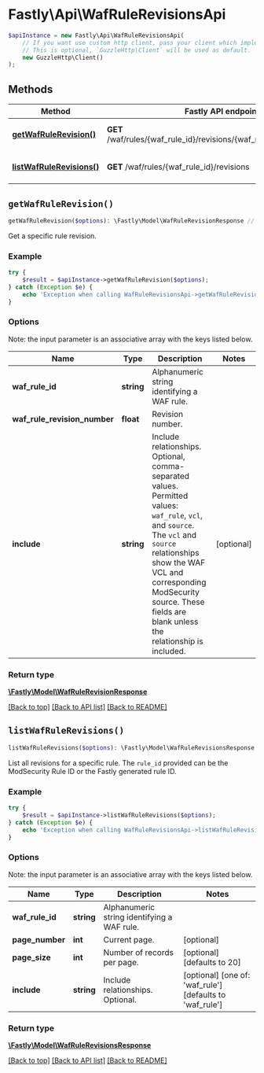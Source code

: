 # Fastly\Api\WafRuleRevisionsApi


```php
$apiInstance = new Fastly\Api\WafRuleRevisionsApi(
    // If you want use custom http client, pass your client which implements `GuzzleHttp\ClientInterface`.
    // This is optional, `GuzzleHttp\Client` will be used as default.
    new GuzzleHttp\Client()
);
```

## Methods

Method | Fastly API endpoint | Description
------------- | ------------- | -------------
[**getWafRuleRevision()**](WafRuleRevisionsApi.md#getWafRuleRevision) | **GET** /waf/rules/{waf_rule_id}/revisions/{waf_rule_revision_number} | Get a revision of a rule
[**listWafRuleRevisions()**](WafRuleRevisionsApi.md#listWafRuleRevisions) | **GET** /waf/rules/{waf_rule_id}/revisions | List revisions for a rule


## `getWafRuleRevision()`

```php
getWafRuleRevision($options): \Fastly\Model\WafRuleRevisionResponse // Get a revision of a rule
```

Get a specific rule revision.

### Example
```php
try {
    $result = $apiInstance->getWafRuleRevision($options);
} catch (Exception $e) {
    echo 'Exception when calling WafRuleRevisionsApi->getWafRuleRevision: ', $e->getMessage(), PHP_EOL;
}
```

### Options

Note: the input parameter is an associative array with the keys listed below.

Name | Type | Description  | Notes
------------- | ------------- | ------------- | -------------
**waf_rule_id** | **string** | Alphanumeric string identifying a WAF rule. |
**waf_rule_revision_number** | **float** | Revision number. |
**include** | **string** | Include relationships. Optional, comma-separated values. Permitted values: `waf_rule`, `vcl`, and `source`. The `vcl` and `source` relationships show the WAF VCL and corresponding ModSecurity source. These fields are blank unless the relationship is included. | [optional]

### Return type

[**\Fastly\Model\WafRuleRevisionResponse**](../Model/WafRuleRevisionResponse.md)

[[Back to top]](#) [[Back to API list]](../../README.md#endpoints)
[[Back to README]](../../README.md)

## `listWafRuleRevisions()`

```php
listWafRuleRevisions($options): \Fastly\Model\WafRuleRevisionsResponse // List revisions for a rule
```

List all revisions for a specific rule. The `rule_id` provided can be the ModSecurity Rule ID or the Fastly generated rule ID.

### Example
```php
try {
    $result = $apiInstance->listWafRuleRevisions($options);
} catch (Exception $e) {
    echo 'Exception when calling WafRuleRevisionsApi->listWafRuleRevisions: ', $e->getMessage(), PHP_EOL;
}
```

### Options

Note: the input parameter is an associative array with the keys listed below.

Name | Type | Description  | Notes
------------- | ------------- | ------------- | -------------
**waf_rule_id** | **string** | Alphanumeric string identifying a WAF rule. |
**page_number** | **int** | Current page. | [optional]
**page_size** | **int** | Number of records per page. | [optional] [defaults to 20]
**include** | **string** | Include relationships. Optional. | [optional] [one of: 'waf_rule'] [defaults to 'waf_rule']

### Return type

[**\Fastly\Model\WafRuleRevisionsResponse**](../Model/WafRuleRevisionsResponse.md)

[[Back to top]](#) [[Back to API list]](../../README.md#endpoints)
[[Back to README]](../../README.md)
